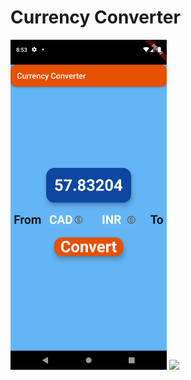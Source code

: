 <h1>Currency Converter </h1>

<div>
  <img src="a.png" width=250 style="display:inline-block"/>
  <img src="b.gif" width=250 style="display:inline-block"/>
</div>
